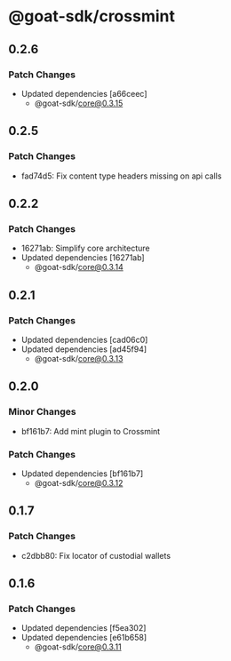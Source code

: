 # @goat-sdk/crossmint

## 0.2.6

### Patch Changes

- Updated dependencies [a66ceec]
  - @goat-sdk/core@0.3.15

## 0.2.5

### Patch Changes

- fad74d5: Fix content type headers missing on api calls

## 0.2.2

### Patch Changes

- 16271ab: Simplify core architecture
- Updated dependencies [16271ab]
  - @goat-sdk/core@0.3.14

## 0.2.1

### Patch Changes

- Updated dependencies [cad06c0]
- Updated dependencies [ad45f94]
  - @goat-sdk/core@0.3.13

## 0.2.0

### Minor Changes

- bf161b7: Add mint plugin to Crossmint

### Patch Changes

- Updated dependencies [bf161b7]
  - @goat-sdk/core@0.3.12

## 0.1.7

### Patch Changes

- c2dbb80: Fix locator of custodial wallets

## 0.1.6

### Patch Changes

- Updated dependencies [f5ea302]
- Updated dependencies [e61b658]
  - @goat-sdk/core@0.3.11
